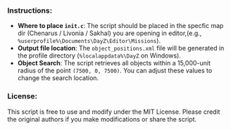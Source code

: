 
### Instructions:
- **Where to place `init.c`**: The script should be placed in the specfic map dir (Chenarus / Livonia / Sakhal) you are opening in editor,(e.g., `%userprofile%\Documents\DayZ\Editor\Missions`).
- **Output file location**: The `object_positions.xml` file will be generated in the profile directory (`%localappdata%\DayZ` on Windows).
- **Object Search**: The script retrieves all objects within a 15,000-unit radius of the point `(7500, 0, 7500)`. You can adjust these values to change the search location.

### License:
This script is free to use and modify under the MIT License. Please credit the original authors if you make modifications or share the script.
